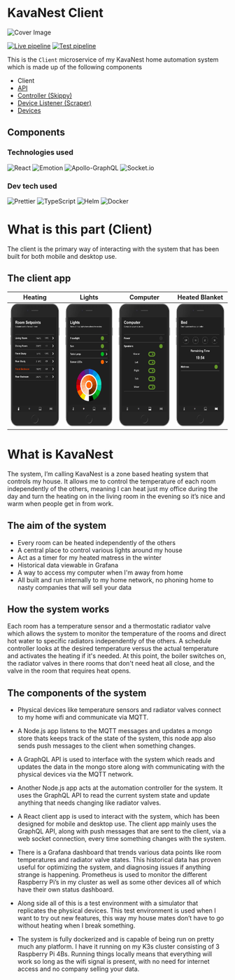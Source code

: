 # KavaNest Client
![Cover Image](https://i.imgur.com/ythrYHa.png)


[![Live pipeline](https://github.com/InvisiBug/kavanest-client/actions/workflows/live.yaml/badge.svg)](https://github.com/InvisiBug/kavanest-client/actions/workflows/live.yaml)
[![Test pipeline](https://github.com/InvisiBug/kavanest-client/actions/workflows/test.yaml/badge.svg)](https://github.com/InvisiBug/kavanest-client/actions/workflows/test.yaml)

This is the `Client` microservice of my KavaNest home automation system which is made up of the following components
* Client
* [API](https://github.com/InvisiBug/kavanest-api)
* [Controller (Skippy)](https://github.com/InvisiBug/kavanest-controller)
* [Device Listener (Scraper)](https://github.com/InvisiBug/kavanest-scraper)
* [Devices](https://github.com/InvisiBug/Devices)

## Components
### Technologies used

![React](https://img.shields.io/badge/React-20232A?logo=react&logoColor=61DAFB)
![Emotion](https://img.shields.io/badge/Emotion-DB7093?logo=styled-components&logoColor=white)
![Apollo-GraphQL](https://img.shields.io/badge/ApolloClient-311C87?logo=apollo-graphql)
![Socket.io](https://img.shields.io/badge/Socket.io-black?logo=socket.io&badgeColor=010101)

### Dev tech used

![Prettier](https://img.shields.io/badge/Prettier-F7B93E?logo=prettier&logoColor=white)
![TypeScript](https://img.shields.io/badge/Typescript-007ACC?logo=typescript&logoColor=white)
![Helm](https://img.shields.io/badge/Helm-0F1689?logo=helm)
![Docker](https://img.shields.io/badge/Docker-0db7ed?logo=docker&logoColor=white)


# What is this part (Client)
The client is the primary way of interacting with the system that has been built for both mobile and desktop use.

## The client app
Heating|Lights|Computer|Heated Blanket
:-:|:-:|:-:|:-:
<img src="readmeImages/heating.png" height="280" />|<img src="readmeImages/lights.png" height="280" />|<img src="readmeImages/computer.png" height="280" />|<img src="readmeImages/blanket.png" height="280" />

<!-- ![](client/readmeImages/4.png =100x200)![](client/readmeImages/1.png =100x200)![](client/readmeImages/3.png =100x200)![](client/readmeImages/4.png =100x200) -->

# What is KavaNest
The system, I’m calling KavaNest is a zone based heating system that controls my house. It allows me to control the temperature of each room independently of the others, meaning I can heat just my office during the day and turn the heating on in the living room in the evening so it’s nice and warm when people get in from work.

## The aim of the system
- Every room can be heated independently of the others
- A central place to control various lights around my house
- Act as a timer for my heated matress in the winter
- Historical data viewable in Grafana
- A way to access my computer when I'm away from home
- All built and run internally to my home network, no phoning home to nasty companies that will sell your data

## How the system works
Each room has a temperature sensor and a thermostatic radiator valve which allows the system to monitor the temperature of the rooms and direct hot water to specific radiators independently of the others. A schedule controller looks at the desired temperature versus the actual temperature and activates the heating if it's needed. At this point, the boiler switches on, the radiator valves in there rooms that don't need heat all close, and the valve in the room that requires heat opens.

## The components of the system

* Physical devices like temperature sensors and radiator valves connect to my home wifi and communicate via MQTT.

* A Node.js app listens to the MQTT messages and updates a mongo store thats keeps track of the state of the system, this node app also sends push messages to the client when something changes.

* A GraphQL API is used to interface with the system which reads and updates the data in the mongo store along with communicating with the physical devices via the MQTT network.

* Another Node.js app acts at the automation controller for the system. It uses the GraphQL API to read the current system state and update anything that needs changing like radiator valves.

* A React client app is used to interact with the system, which has been designed for mobile and desktop use. The client app mainly uses the GraphQL API, along with push messages that are sent to the client, via a web socket connection, every time something changes with the system.

* There is a Grafana dashboard that trends various data points like room temperatures and radiator valve states. This historical data has proven useful for optimizing the system, and diagnosing issues if anything strange is happening. Prometheus is used to monitor the different Raspberry Pi’s in my cluster as well as some other devices all of which have their own status dashboard.

* Along side all of this is a test environment with a simulator that replicates the physical devices. This test environment is used when I want to try out new features, this way my house mates don’t have to go without heating when I break something.

* The system is fully dockerized and is capable of being run on pretty much any platform. I have it running on my K3s cluster consisting of 3 Raspberry Pi 4Bs. Running things locally means that everything will work so long as the wifi signal is present, with no need for internet access and no company selling your data.